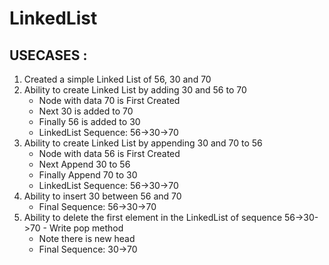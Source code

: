 # LinkedList

## USECASES :
1. Created a simple Linked List of 56, 30 and 70
2. Ability to create Linked List by adding 30 and 56 to 70
   - Node with data 70 is First Created
   - Next 30 is added to 70
   - Finally 56 is added to 30
   - LinkedList Sequence: 56->30->70
3. Ability to create Linked List by appending 30 and 70 to 56
   - Node with data 56 is First Created
   - Next Append 30 to 56
   - Finally Append 70 to 30
   - LinkedList Sequence: 56->30->70
4. Ability to insert 30 between 56 and 70
   - Final Sequence: 56->30->70
5. Ability to delete the first element in the LinkedList
   of sequence 56->30->70 - Write pop method
   - Note there is new head
   - Final Sequence: 30->70
